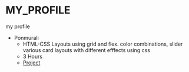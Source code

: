 # MY_PROFILE
my profile

- Ponmurali
    - HTML-CSS  Layouts using grid and flex. color combinations, slider various card layouts with different efffects using css
    - 3 Hours
    - [Project](https://thriving-sprinkles-51d17e.netlify.app/)
